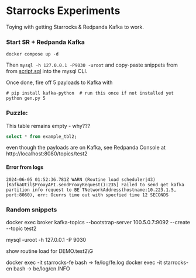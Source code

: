 # Starrocks Experiments

Toying with getting Starrocks & Redpanda Kafka to work.

### Start SR + Redpanda Kafka 
```commandline
docker compose up -d
```
Then ```mysql -h 127.0.0.1 -P9030 -uroot```
and copy-paste snippets from from [script.sql](./script.sql) into the mysql CLI.

Once done, fire off 5 payloads to Kafka with
```commandline
# pip install kafka-python  # run this once if not installed yet
python gen.py 5
```

### Puzzle: 
This table remains empty - why???
```sql
select * from example_tbl2;
```
even though the payloads are on Kafka, see Redpanda Console at http://localhost:8080/topics/test2

#### Error from logs
```
2024-06-05 01:52:36.781Z WARN (Routine load scheduler|43) [KafkaUtil$ProxyAPI.sendProxyRequest():235] Failed to send get kafka partition info request to BE TNetworkAddress(hostname:10.223.1.5, port:8060), err: Ocurrs time out with specfied time 12 SECONDS
```

### Random snippets
docker exec broker kafka-topics --bootstrap-server 100.5.0.7:9092 --create --topic test2


mysql -uroot -h 127.0.0.1 -P 9030


show routine load for DEMO.test2\G

docker exec -it starrocks-fe bash  -> fe/log/fe.log
docker exec -it starrocks-cn bash  -> be/log/cn.INFO
